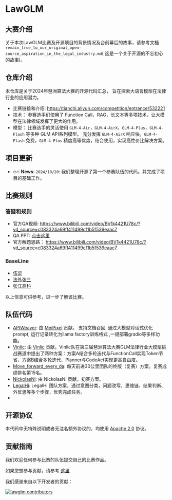 # LawGLM

## 大赛介绍

关于本次LawGLM比赛及开源项目的背景情况及台前幕后的故事，请参考文档```remain_true_to_our_original_open-source_aspiration_in_the_legal_industry.md```(
这是一个关于开源的不忘初心的故事)。

## 仓库介绍

本仓库是关于2024年琶洲算法大赛的开源代码汇总， 旨在探索大语言模型在法律行业的应用潜力。

+ 比赛链接和介绍: https://tianchi.aliyun.com/competition/entrance/532221
+ 技术： 参赛选手们使用了 Function Call，RAG，长文本等多项技术，让大模型在法律领域发挥了更大的作用。
+ 模型： 比赛选手的灵活使用 `GLM-4-Air`，`GLM-4-AirX`，`GLM-4-Plus`，`GLM-4-Flash` 等多种 GLM API系列模型。
  充分发挥 `GLM-4-AirX` 响应快，`GLM-4-Flash` 免费，`GLM-4-Plus` 精度高等优势，结合使用，实现高性价比解决方案。

## 项目更新

- 🔥🔥 **News**: ```2024/10/20```: 我们整理开源了第一个参赛队伍的代码。并完成了项目的基础工作。

## 比赛规则

### 答疑和规则

+ 官方QA视频: https://www.bilibili.com/video/BV1k4421U78c/?vd_source=c083324a69ff411499cf1b5f539eaac7
+ QA PPT: [点击这里](assets/qa.pdf)
+ 官方解题思路： https://www.bilibili.com/video/BV1k4421U78c/?vd_source=c083324a69ff411499cf1b5f539eaac7

### BaseLine

+ [伍柒](assets/【baseline分享】伍柒.pdf)
+ [法外张三](assets/【baseline分享】法外张三.pdf)
+ [张江高科](assets/【baseline分享】张江高科.pdf)

以上信息可供参考，进一步了解该比赛。

## 队伍代码

+ [APIWeaver](APIWeaver-lawGLM/README.md): 由 [MeiPixel](https://github.com/MeiPixel) 贡献。
  支持文档召回, 通过大模型对话式优化prompt, 运行记录转化为llama factory训练格式 ,一键部署gradio等多样功能。
+ [Vinlic](Vinlic-lawGLM/README.md): 由 [Vinlic](https://github.com/Vinlic)
  贡献。Vinlic队在第三届琶洲算法大赛GLM法律行业大模型挑战赛道中提出了两种方案：方案A结合多轮迭代与FunctionCall实现Token节省，方案B结合多轮迭代、Planner与CodeAct实现更高自由度。
+ [Move_forward_every_da](Move_forward_every_day-lawGLM/README.md): 每天前进30公里团队的终版（复赛）方案。复赛成绩排名第15名。
+ [NickolasNi](NickolasNi-LawGLM/README.md): 由 NickolasNi 贡献，初赛方案。
+ [LegalHi](LegalHi-LawGLM/README.md): LegalHi 团队方案，通过意图分类，问题改写，思维链、结果判断、外反思等多个步骤，优秀完成任务。
+ [](Buycabbage-semi-LawGLM)
## 开源协议

本代码中无特殊说明或者无注名额外协议的，均使用 [Apache 2.0](LICENSE) 协议。

## 贡献指南

我们欢迎任何参与比赛的队伍提交自己的比赛作品。

如果您想参与贡献，请参考 [这里](assets/contribute_zh.md)

我们感谢来自以下开发者的贡献：

[![lawglm contributors](https://contrib.rocks/image?repo=metaglm/lawglm&max=2000)](https://github.com/metaglm/lawglm/graphs/contributors)
